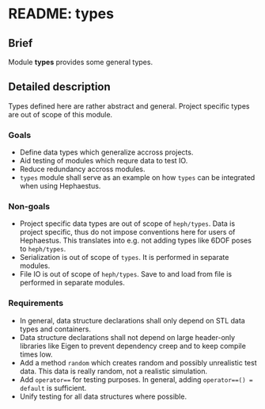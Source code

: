 # README: types

## Brief

Module **types** provides some general types.

## Detailed description

Types defined here are rather abstract and general. Project specific types are out of scope of this module.

### Goals
* Define data types which generalize accross projects.
* Aid testing of modules which requre data to test IO.
* Reduce redundancy accross modules.
* `types` module shall serve as an example on how `types` can be integrated when using Hephaestus.

### Non-goals
* Project specific data types are out of scope of `heph/types`. Data is project specific, thus do not impose conventions here for users of Hephaestus. This translates into e.g. not adding types like 6DOF poses to `heph/types`.
* Serialization is out of scope of `types`. It is performed in separate modules.
* File IO is out of scope of `heph/types`. Save to and load from file is performed in separate modules.

### Requirements
* In general, data structure declarations shall only depend on STL data types and containers.
* Data structure declarations shall not depend on large header-only libraries like Eigen to prevent dependency creep and to keep compile times low.
* Add a method `random` which creates random and possibly unrealistic test data. This data is really random, not a realistic simulation.
* Add `operator==` for testing purposes. In general, adding `operator==() = default` is sufficient.
* Unify testing for all data structures where possible.
